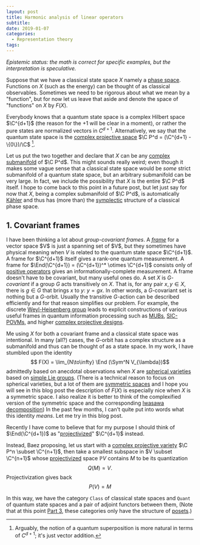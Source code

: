 ```yaml
---
layout: post
title: Harmonic analysis of linear operators
subtitle:
date: 2019-01-07
categories:
  - Representation theory
tags:
---
```


*Epistemic status: the math is correct for specific examples, but the interpretation is speculative.*

Suppose that we have a classical state space $X$ namely a [phase space](https://en.wikipedia.org/wiki/Phase_space). Functions on $X$ (such as the energy) can be thought of as classical observables. Sometimes we need to be rigorous about what we mean by a "function", but for now let us leave that aside and denote the space of "functions" on $X$ by $F(X)$.

Everybody knows that a quantum state space is a complex Hilbert space $\C^{d+1}$ (the reason for the +1 will be clear in a moment), or rather the pure states are normalized vectors in $C^{d+1}$. Alternatively, we say that the quantum state space is the [complex projective space](https://en.wikipedia.org/wiki/Complex_projective_space) $\C P^d = (\C^{d+1} - \{0\})/\C$ [^1].

Let us put the two together and declare that $X$ can be any [complex submanifold](https://en.wikipedia.org/wiki/Complex_manifold) of $\C P^d$. This might sounds really weird; even though it makes some vague sense that a classical state space would be *some* strict submanifold of a quantum state space, but an arbitrary submanifold can be very large. In fact, we include the possibility that $X$ is the entire $\C P^d$ itself. I hope to come back to this point in a future post, but let just say for now that $X$, being a complex submanifold of $\C P^d$, is automatically [Kähler](https://en.wikipedia.org/wiki/K%C3%A4hler_manifold) and thus has (more than) the [symplectic](https://en.wikipedia.org/wiki/Symplectic_manifold) structure of a classical phase space.

## 1. Covariant frames

I have been thinking a lot about *group-covariant frames*. A [*frame*](https://en.wikipedia.org/wiki/Frame_(linear_algebra)) for a vector space $V$ is just a spanning set of $V$, but they sometimes have physical meaning when $V$ is related to the quantum state space $\C^{d+1}$. A frame for $\C^{d+1}$ itself gives a rank-one quantum measurement. A frame for $\End(\C^{d+1}) = (\C^{d+1})^* \otimes \C^{d+1}$ consists only of [positive operators](https://en.wikipedia.org/wiki/Definiteness_of_a_matrix) gives an informationally-complete measurement. A frame doesn't have to be covariant, but many useful ones do. A set $X$ is *$G$-covariant* if a group $G$ acts transitively on $X$. That is, for any pair $x,y \in X$, there is $g \in G$ that brings $x$ to $y$: $y=gx$. In other words, a $G$-covariant set is nothing but a $G$-orbit. <!-- (Note that we are not interested whether there is a group $G$ that acts on $X$ transitively. There is always such a group: the permutation group of $X$).--> Usually the transitive $G$-action can be described efficiently and for that reason simplifies our problem. For example, the discrete [Weyl-Heisenberg group](https://en.wikipedia.org/wiki/Heisenberg_group) leads to explicit constructions of various useful frames in quantum information processing such as [MUBs](https://en.wikipedia.org/wiki/Mutually_unbiased_bases), [SIC-POVMs](https://en.wikipedia.org/wiki/SIC-POVM), and higher [complex projective designs](https://en.wikipedia.org/wiki/Quantum_t-design).

Me using $X$ for both a covariant frame and a classical state space was intentional. In many (all?) cases, the $G$-orbit has a complex structure as a submanifold and thus can be thought of as a state space.
In my work, I have stumbled upon the identity
$$ F(X) = \lim_{N\to\infty} \End (\Sym^N V_{\lambda})$$
admittedly based on anecdotal observations when $X$ are [spherical varieties](https://en.wikipedia.org/wiki/Spherical_variety) based on [simple Lie groups](https://en.wikipedia.org/wiki/Simple_Lie_group). (There is a technical reason to focus on spherical varieties, but a lot of them are [symmetric spaces](https://en.wikipedia.org/wiki/Symmetric_space) and I hope you will see in this blog post the description of $F(X)$ is especially nice when $X$ is a symmetric space. I also realize it is better to think of the complexified version of the symmetric space and the corresponding [Iwasawa decomposition](https://en.wikipedia.org/wiki/Iwasawa_decomposition)) In the past few months, I can't quite put into words what this identity *means*. Let me try in this blog post.


Recently I have come to believe that for my purpose I should think of $\End(\C^{d+1})$ as "[projectivized](https://en.wikipedia.org/wiki/Projectivization)" $\C^{d+1}$ instead.

Instead, Baez proposing, let us start with a [complex projective variety](https://en.wikipedia.org/wiki/Projective_variety#Complex_projective_varieties) $\C P^n \subset \C^{n+1}$, then take a smallest subspace in $V \subset \C^{n+1}$ whose [projectivized](https://en.wikipedia.org/wiki/Projectivization) space $\mathbb{P}V$ contains $M$ to be its quantization
$$ Q(M) = V. $$
Projectivization gives back
$$ P(V) = M $$

In this way, we have the category ``Class`` of classical state spaces and ``Quant`` of quantum state spaces and a pair of adjoint functors between them, (Note that at this point [Part 3](https://johncarlosbaez.wordpress.com/2018/12/27/geometric-quantization-part-3/), these categories only have the structure of [posets](https://en.wikipedia.org/wiki/Partially_ordered_set).)


[^1]: Arguably, the notion of a quantum superposition is more natural in terms of $C^{d+1}$; it's just vector addition.
